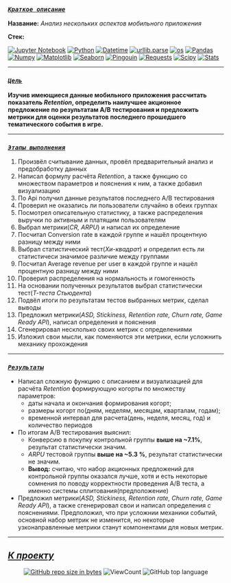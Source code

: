 <!--###### -

### [***`Coдержание`***](#-) :<br>

 - [***Краткое описание проекта***](#Краткое-описание-проекта)
 
 - [***Цель проекта***](#Цель-проекта)
 
 - [***Ключевые задачи***](#Ключевые-задачи)
 
 - [***Ссылка на проект***](https://github.com/IvanoVladimir/karpov_courses/blob/main/Final_project/Mobile_games.ipynb 'Ссылка на проект')

-----> 

### [***`Краткое описание`***](#-)<br>

**Название:** *Анализ нескольких аспектов мобильного приложения*

**Стек:**

[![Jupyter Notebook](https://img.shields.io/badge/Jupyter-424242?style=for-the-badge&logo=Jupyter&logoColor=BA7400)](https://jupyter.org/)
[![Python](https://img.shields.io/badge/python-1C648D?style=for-the-badge&logo=python&logoColor=ffdd54)](https://www.python.org/)
[![Datetime](https://img.shields.io/badge/Datetime-1C648D?logo=Datetime&logoColor=ffdd54&style=for-the-badge)](https://docs.python.org/3/library/datetime.html)
[![urllib.parse](https://img.shields.io/badge/urllib.parse-1C648D?logo=urllib.parse&logoColor=ffdd54&style=for-the-badge)](https://docs.python.org/3/library/urllib.parse.html)
[![os](https://img.shields.io/badge/os-1C648D?logo=os&logoColor=ffdd54&style=for-the-badge)](https://docs.python.org/3/library/os.html)
[![Pandas](https://img.shields.io/badge/pandas-%23150458.svg?style=for-the-badge&logo=pandas&logoColor=white)](https://pandas.pydata.org/)
[![Numpy](https://img.shields.io/badge/Numpy-00232B.svg?style=for-the-badge&logo=Numpy&logoColor=00A9D2)](https://numpy.org/)
[![Matplotlib](https://img.shields.io/badge/Matplotlib-00B1DC?logo=matplotlib&logoColor=white&style=for-the-badge)](https://matplotlib.org/)
[![Seaborn](https://img.shields.io/badge/Seaborn-0E174A?logo=seaborn&logoColor=white&style=for-the-badge)](https://seaborn.pydata.org/)
[![Pingouin](https://img.shields.io/badge/Pingouin-000000?logo=Pingouin&logoColor=white&style=for-the-badge)](https://pingouin-stats.org/build/html/index.html)
[![Requests](https://img.shields.io/badge/Requests-2E2E2E?logo=Requests&logoColor=white&style=for-the-badge)](https://requests.readthedocs.io/en/latest/index.html)
[![Scipy](https://img.shields.io/badge/Scipy-00232B?logo=Scipy&logoColor=0052BA&style=for-the-badge)](https://scipy.org/)
[![Stats](https://img.shields.io/badge/Stats-00232B?logo=Stats&logoColor=0052BA&style=for-the-badge)](https://docs.scipy.org/doc/scipy/reference/stats.html)

---

### [***`Цель`***](#-)<br>
 
**Изучив имеющиеся данные мобильного приложения рассчитать показатель *Retention*, определить наилучшее акционное предложение по результатам A/B тестирования и предложить метрики для оценки результатов последнего прошедшего тематического события в игре.**

---

### [***`Этапы выполнения`***](#-)<br>
 
1. Произвёл считывание данных, провёл предварительный анализ и предобработку данных
2. Написал формулу расчёта *Retention*, а также функцию со множеством параметров и пояснения к ним, а также добавил визуализацию
3. По Api получил данные результатов последнего A/B тестирования
4. Проверил не оказались ли пользователи случайно в обеих группах
5. Посмотрел описательную статистику, а также распределения выручки по активным и платящим пользователям
6. Выбрал метрики(*CR, ARPU*) и написал их определение
7. Посчитал Conversion rate в каждой группе и нашёл процентную разницу между ними
8. Выбрал статистический тест(*Хи-квадрат*) и определил есть ли статистичеси значимое различие между группами
9. Посчитал Average revenue per user в каждой группе и нашёл процентную разницу между ними
10. Проверил распределения на нормальность и гомогенность
11. На основании полученных результатов выбрал статистически тест(*Т-теста Стьюдента*)
12. Подвёл итоги по результатам тестов выбранных метрик, сделал выводы
13. Предложил метрики(*ASD, Stickiness, Retention rate, Churn rate, Game Ready API*), написал определения и пояснения
14. Сгенерировал несклолько своих метрик с определениями
15. Изложил свои мысли, как поменяются эти метрики, если усложнить механику прохождения

---

### [***`Результаты`***](#-)<br>

* Написал сложную функцию с описанием и визуализацией для расчёта *Retention* формирующую когорты по множеству параметров:
  * даты начала и окончания формирования когорт;
  * размеры когорт по(дням, неделям, месяцам, кварталам, годам);
  * временной интервал для расчета(день, неделя, месяц, год) и количество периодов
* По итогам A/B тестирования выяснил:
  * Конверсию в покупку контрольной группы **выше на ~7.1%**, результат статистически значим.
  * *ARPU* тестовой группы **выше на ~5.3 %**, результат статистически не значим.
  * **Вывод:** считаю, что набор акционных предложений для контрольной группы оказался лучше, хотя и есть некоторые сомнения по поводу корректности проведения A/B теста, а именно системы сплитования(предположение)
* Предложил метрики(*ASD, Stickiness, Retention rate, Churn rate, Game Ready API*), а также сгенерировал свои и написал определения с пояснениями. Предположил, что при усложнии механики событий, основной набор метрик не изменится, но некоторые узконаправленные метрики станут компонентами для новых метрик.
---

## [***К проекту***](https://github.com/IvanoVladimir/MobileApp/blob/main/Mobile_games.ipynb 'Ссылка на проект') 
<!--## [***К содержанию ->***](#-)-->
<div id="badges" align="center">

<!-- [![GitHub last commit](https://img.shields.io/github/last-commit/IvanoVladimir/E-commerce.svg)](https://github.com/IvanoVladimir/E-commerce) 
[![GitHub commit activity the past week, 4 weeks, year](https://img.shields.io/github/commit-activity/y/IvanoVladimir/E-commerce.svg)](https://github.com/IvanoVladimir/E-commerce)--> 
[![GitHub repo size in bytes](https://img.shields.io/github/repo-size/IvanoVladimir/MobileApp.svg)](https://github.com/IvanoVladimir/E-commerce)
![ViewCount](https://views.whatilearened.today/views/github/IvanoVladimir/MobileApp.svg?cache=remove)
![GitHub top language](https://img.shields.io/github/languages/top/IvanoVladimir/MobileApp.svg?style=flat)

</div>
